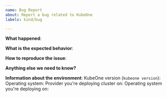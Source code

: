 ```yaml
---
name: Bug Report
about: Report a bug related to KubeOne
labels: kind/bug

---
```


<!-- Please use this template if you're reporting a bug. Try to provide as much information as possible. 

If you're reporting a security issue, please check the guidelines for reporting security issues https://github.com/kubermatic/kubeone/blob/master/CONTRIBUTING.md#reporting-a-security-vulnerability

Thanks!
-->

**What happened**:

**What is the expected behavior**:

**How to reproduce the issue**:

**Anything else we need to know?**

**Information about the environment**:
KubeOne version (`kubeone version`): 
Operating system: 
Provider you're deploying cluster on:
Operating system you're deploying on: